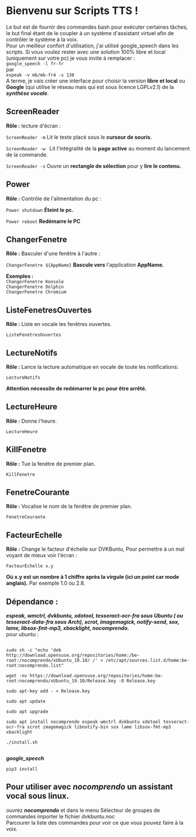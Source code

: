 # Bienvenu sur Scripts TTS !

Le but est de fournir des commandes bash pour exécuter certaines tâches, le but final étant de le coupler à un système d'assistant virtuel afin de contrôler le système à la voix.  
Pour un meilleur confort d'utilisation, j'ai utilisé google_speech dans les scripts. Si vous voulez rester avec une solution 100% libre et local (uniquement sur votre pc) je vous invite à remplacer :  
``google_speech -l fr-fr``  
par  
``espeak -v mb/mb-fr4 -s 130``  
A terme, je vais créer une interface pour choisir la version **libre et local** ou **Google** (qui utilise le réseau mais qui est sous licence LGPLv2.1) de la __*synthèse vocale*__.  

## ScreenReader

__Rôle :__  lecture d'écran :   

```ScreenReader -m```
Lit le texte placé sous le **curseur de souris.** 
   
```ScreenReader -w ```
Lit l'intégralité de la **page active** au moment du lancement de la commande.
  
```ScreenReader -s```
Ouvre un **rectangle de sélection** pour y **lire le contenu.**   
  
## Power
   
   __Rôle :__  Contrôle de l'alimentation du pc :
     
```Power shutdown```
**Éteint le pc.**   
    
```Power reboot```
**Redémarre le PC**

## ChangerFenetre
  
  __Rôle :__  Basculer d'une fenêtre à l'autre :  
    
  ```ChangerFenetre ${AppName}```
 **Bascule vers** l'application **AppName.**  
   
   **Exemples :**   
```ChangerFenetre Konsole```  
```ChangerFenetre Dolphin```  
```ChangerFenetre Chromium```  
  
## ListeFenetresOuvertes
  
  __Rôle :__ Liste en vocale les fenêtres ouvertes.    
    
  ```ListeFenetresOuvertes```

## LectureNotifs
  
   __Rôle :__ Lance la lecture automatique en vocale de toute les notifications:  
  
   ```LectureNotifs```
     
   **Attention nécessite de redémarrer le pc pour être arrêté.**

## LectureHeure
  
   __Rôle :__ Donne l'heure.  
  
   ```LectureHeure```
     
## KillFenetre

   __Rôle :__ Tue la fenêtre de premier plan.  
  
   ```KillFenetre```

## FenetreCourante
  
   __Rôle :__ Vocalise le nom de la fenêtre de premier plan.  
  
```FenetreCourante```
   
## FacteurEchelle
  
 __Rôle :__ Change le facteur d'échelle sur DVKBuntu, Pour permettre à un mal voyant de mieux voir l'écran :  
  
```FacteurEchelle x.y```

**Où x.y est un nombre à 1 chiffre après la virgule (ici un point car mode anglais).** Par exemple 1.0 ou 2.8.

## Dépendance :
***espeak, wmctrl, dvkbuntu, xdotool, tesseract-ocr-fra sous Ubuntu ( ou tesseract-data-fra sous Arch), scrot, imagemagick, notify-send, sox, lame, libsox-fmt-mp3, xbacklight, nocomprendo.***  
pour ubuntu :   

```

sudo sh -c "echo 'deb http://download.opensuse.org/repositories/home:/be-root:/nocomprendo/xUbuntu_19.10/ /' > /etc/apt/sources.list.d/home:be-root:nocomprendo.list"  

wget -nv https://download.opensuse.org/repositories/home:be-root:nocomprendo/xUbuntu_19.10/Release.key -O Release.key  

sudo apt-key add - < Release.key  

sudo apt update  

sudo apt upgrade  

sudo apt install nocomprendo espeak wmctrl dvkbuntu xdotool tesseract-ocr-fra scrot imagemagick libnotify-bin sox lame libsox-fmt-mp3 xbacklight  

./install.sh  


``` 
  
  ***google_speech***
```
pip3 install 
```  


## Pour utiliser avec ***nocomprendo*** un assistant vocal sous linux.

ouvrez __*nocomprendo*__ et dans le menu Sélecteur de groupes de commandes importer le fichier dvkbuntu.noc  
Parcourer la liste des commandes pour voir ce que vous pouvez faire à la voix.
